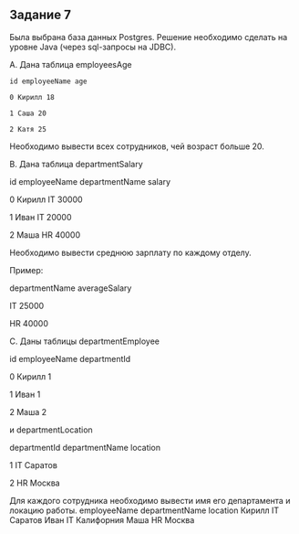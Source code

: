 Задание 7
---
Была выбрана база данных Postgres. Решение необходимо сделать на уровне Java (через sql-запросы на JDBC).

A. Дана таблица employeesAge

    id employeeName age

    0 Кирилл 18

    1 Саша 20

    2 Катя 25

Необходимо вывести всех сотрудников, чей возраст больше 20.


B. Дана таблица departmentSalary

id employeeName departmentName salary

0 Кирилл IT 30000

1 Иван IT 20000

2 Маша HR 40000


Необходимо вывести среднюю зарплату по каждому отделу.

Пример:

departmentName averageSalary

IT 25000

HR 40000


C. Даны таблицы departmentEmployee

id employeeName departmentId

0 Кирилл 1

1 Иван 1

2 Маша 2


и departmentLocation

departmentId departmentName location

1 IT Саратов

2 HR Москва


Для каждого сотрудника необходимо вывести имя его департамента и локацию работы.
employeeName departmentName location
Кирилл IT Саратов
Иван IT Калифорния
Маша HR Москва
